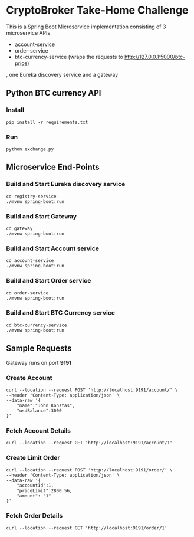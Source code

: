 # CryptoBroker Take-Home Challenge
This is a Spring Boot Microservice implementation consisting of 3 
microservice APIs 
- account-service
- order-service
- btc-currency-service (wraps the requests to http://127.0.0.1:5000/btc-price)

, one Eureka discovery service and a gateway

## Python BTC currency API
### Install

```
pip install -r requirements.txt
```

### Run

```
python exchange.py
```

## Microservice End-Points
### Build and Start Eureka discovery service
```
cd registry-service
./mvnw spring-boot:run
```
### Build and Start Gateway
```
cd gateway
./mvnw spring-boot:run
```
### Build and Start Account service
```
cd account-service
./mvnw spring-boot:run
```
### Build and Start Order service
```
cd order-service
./mvnw spring-boot:run
```
### Build and Start BTC Currency service
```
cd btc-currency-service
./mvnw spring-boot:run
```
## Sample Requests
Gateway runs on port **9191**
### Create Account
```
curl --location --request POST 'http://localhost:9191/account/' \
--header 'Content-Type: application/json' \
--data-raw '{
    "name":"John Konstas",
    "usdBalance":3000
}'
```

### Fetch Account Details
```
curl --location --request GET 'http://localhost:9191/account/1'
```

### Create Limit Order
```
curl --location --request POST 'http://localhost:9191/order/' \
--header 'Content-Type: application/json' \
--data-raw '{
    "accountId":1,
    "priceLimit":2800.56,
    "amount": "1"
}'
```

### Fetch Order Details
```
curl --location --request GET 'http://localhost:9191/order/1'
```

